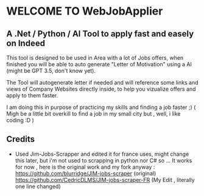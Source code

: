 # WELCOME TO WebJobApplier

## A .Net / Python / AI Tool to apply fast and easely on Indeed

This tool is designed to be used in Area with a lot of Jobs offers, when finished you will be able to auto generate "Letter of Motivation" using a AI (might be GPT 3.5, don't know yet). 

The Tool will autogenerate letter if needed and will reference some links and views of Company Websites directly inside, to help you vizualize offers and apply to them faster. 

I am doing this in purpose of practicing my skills and finding a job faster  ;)   ( Migh be a little bit overkill to find a job in my small city but , well, i like coding :D ) 



## Credits 

- Used Jim-Jobs-Scrapper and edited it for france uses, might change this later, but i'm not used to scrapping in python nor C# so ... It works for now , here is the original work and my fork anyway : https://github.com/blurridge/JIM-jobs-scraper (original) 
https://github.com/CedricDLMS/JIM-jobs-scraper-FR (My Edit , literally one line changed) 

